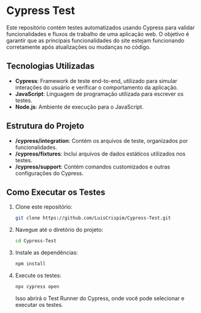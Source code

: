 # Cypress Test

Este repositório contém testes automatizados usando Cypress para validar funcionalidades e fluxos de trabalho de uma aplicação web. O objetivo é garantir que as principais funcionalidades do site estejam funcionando corretamente após atualizações ou mudanças no código.

## Tecnologias Utilizadas

- **Cypress**: Framework de teste end-to-end, utilizado para simular interações do usuário e verificar o comportamento da aplicação.
- **JavaScript**: Linguagem de programação utilizada para escrever os testes.
- **Node.js**: Ambiente de execução para o JavaScript.

## Estrutura do Projeto

- **/cypress/integration**: Contém os arquivos de teste, organizados por funcionalidades.
- **/cypress/fixtures**: Inclui arquivos de dados estáticos utilizados nos testes.
- **/cypress/support**: Contém comandos customizados e outras configurações do Cypress.

## Como Executar os Testes

1. Clone este repositório:

    ```bash
    git clone https://github.com/LuisCrispim/Cypress-Test.git
    ```

2. Navegue até o diretório do projeto:

    ```bash
    cd Cypress-Test
    ```

3. Instale as dependências:

    ```bash
    npm install
    ```

4. Execute os testes:

    ```bash
    npx cypress open
    ```

    Isso abrirá o Test Runner do Cypress, onde você pode selecionar e executar os testes.




